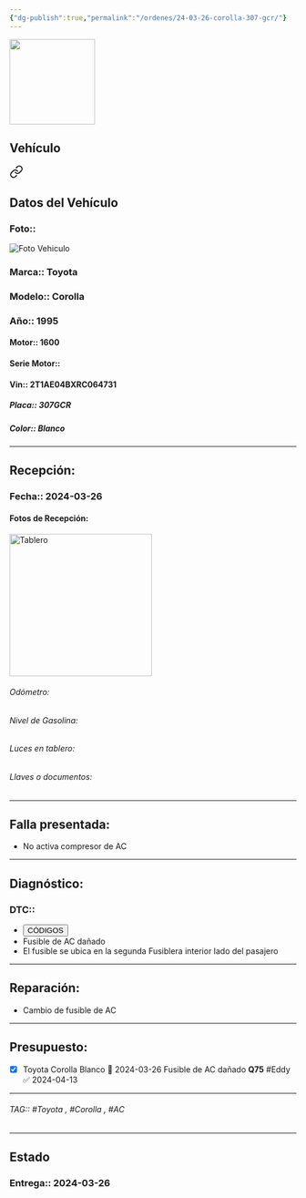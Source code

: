 ```yaml
---
{"dg-publish":true,"permalink":"/ordenes/24-03-26-corolla-307-gcr/"}
---
```


<img src="https://lh3.googleusercontent.com/d/137fl3TIZ0-PU8b-Pt0bsjclwHub_u78G" width="150">

## Vehículo

<div class="transclusion internal-embed is-loaded"><a class="markdown-embed-link" href="/vehiculos/toyota/corolla-307-gcr/#datos-del-vehiculo" aria-label="Open link"><svg xmlns="http://www.w3.org/2000/svg" width="24" height="24" viewBox="0 0 24 24" fill="none" stroke="currentColor" stroke-width="2" stroke-linecap="round" stroke-linejoin="round" class="svg-icon lucide-link"><path d="M10 13a5 5 0 0 0 7.54.54l3-3a5 5 0 0 0-7.07-7.07l-1.72 1.71"></path><path d="M14 11a5 5 0 0 0-7.54-.54l-3 3a5 5 0 0 0 7.07 7.07l1.71-1.71"></path></svg></a><div class="markdown-embed">



## Datos del Vehículo 
### Foto:: 
<img src="https://lh3.googleusercontent.com/d/1LSUV8lCq2xKb-iJfnzxaQwwdJL2FOM55" Alt="Foto Vehiculo">

### Marca:: Toyota
### Modelo:: Corolla 
### Año:: 1995
#### Motor:: 1600
#### Serie Motor:: 
#### Vin:: 2T1AE04BXRC064731
##### Placa:: 307GCR
##### Color:: Blanco
---


</div></div>


## Recepción:
### Fecha:: 2024-03-26
#### Fotos de Recepción: 
<img src="https://lh3.googleusercontent.com/d/" width="250" Alt="Tablero">

###### Odómetro: 
###### Nivel de Gasolina: 
###### Luces en tablero: 
###### Llaves o documentos: 

---

## Falla presentada:
- No activa compresor de AC


---

## Diagnóstico:
### DTC:: 

- <a href="http"><button class="btn success">CÓDIGOS</button></a>
- Fusible de AC dañado 
- El fusible se ubica en la segunda Fusiblera interior lado del pasajero 

---
## Reparación:
- Cambio de fusible de AC

---

## Presupuesto:

- [x] Toyota Corolla Blanco 📅 2024-03-26
	Fusible de AC dañado
	**Q75**
	#Eddy ✅ 2024-04-13

---

###### TAG:: #Toyota , #Corolla , #AC 

---

## Estado

### Entrega:: 2024-03-26


